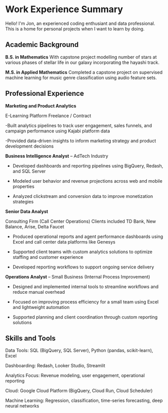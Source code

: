 # Work Experience Summary

Hello! I'm Jon, an experienced coding enthusiant and data professional. This is a home for personal projects when I want to learn by doing.

## Academic Background
**B.S. in Mathematics** With capstone project modelling number of stars at various phases of stellar life in our galaxy incorporating the hayashi track.

**M.S. in Applied Mathematics** Completed a capstone project on supervised machine learning for music genre classification using audio feature sets.

## Professional Experience
**Marketing and Product Analytics**

E-Learning Platform
Freelance / Contract

-Built analytics pipelines to track user engagement, sales funnels, and campaign performance using Kajabi platform data

-Provided data-driven insights to inform marketing strategy and product development decisions


**Business Intelligence Analyst** – AdTech Industry

- Developed dashboards and reporting pipelines using BigQuery, Redash, and SQL Server

- Modeled user behavior and revenue projections across web and mobile properties

- Analyzed clickstream and conversion data to improve monetization strategies


**Senior Data Analyst**

Consulting Firm (Call Center Operations)
Clients included TD Bank, New Balance, Arise, Delta Faucet

- Produced operational reports and agent performance dashboards using Excel and call center data platforms like Genesys

- Supported client teams with custom analytics solutions to optimize staffing and customer experience

- Developed reporting workflows to support ongoing service delivery


**Operations Analyst** – Small Business (Internal Process Improvement)

- Designed and implemented internal tools to streamline workflows and reduce manual overhead

- Focused on improving process efficiency for a small team using Excel and lightweight automation

- Supported planning and client coordination through custom reporting solutions


## Skills and Tools

Data Tools: SQL (BigQuery, SQL Server), Python (pandas, scikit-learn), Excel

Dashboarding: Redash, Looker Studio, Streamlit

Analytics Focus: Revenue modeling, user engagement, operational reporting

Cloud: Google Cloud Platform (BigQuery, Cloud Run, Cloud Scheduler)

Machine Learning: Regression, classification, time-series forecasting, deep neural networks
